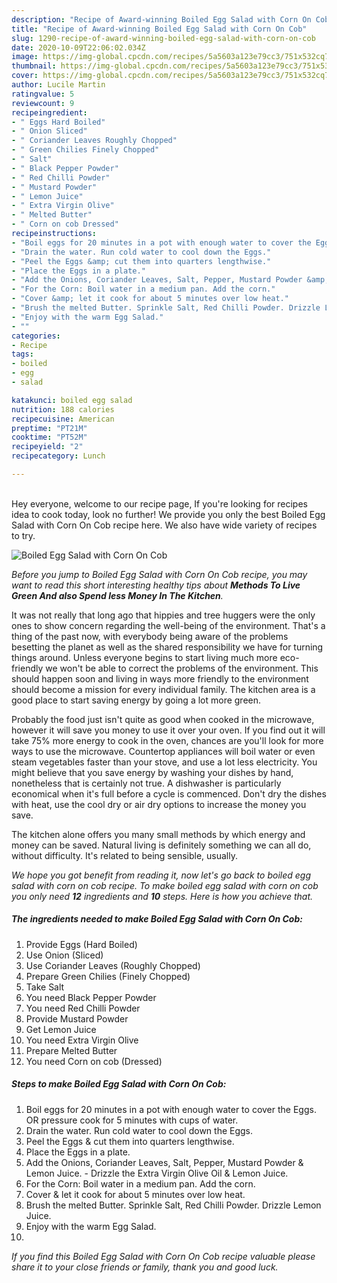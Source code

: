 ```yaml
---
description: "Recipe of Award-winning Boiled Egg Salad with Corn On Cob"
title: "Recipe of Award-winning Boiled Egg Salad with Corn On Cob"
slug: 1290-recipe-of-award-winning-boiled-egg-salad-with-corn-on-cob
date: 2020-10-09T22:06:02.034Z
image: https://img-global.cpcdn.com/recipes/5a5603a123e79cc3/751x532cq70/boiled-egg-salad-with-corn-on-cob-recipe-main-photo.jpg
thumbnail: https://img-global.cpcdn.com/recipes/5a5603a123e79cc3/751x532cq70/boiled-egg-salad-with-corn-on-cob-recipe-main-photo.jpg
cover: https://img-global.cpcdn.com/recipes/5a5603a123e79cc3/751x532cq70/boiled-egg-salad-with-corn-on-cob-recipe-main-photo.jpg
author: Lucile Martin
ratingvalue: 5
reviewcount: 9
recipeingredient:
- " Eggs Hard Boiled"
- " Onion Sliced"
- " Coriander Leaves Roughly Chopped"
- " Green Chilies Finely Chopped"
- " Salt"
- " Black Pepper Powder"
- " Red Chilli Powder"
- " Mustard Powder"
- " Lemon Juice"
- " Extra Virgin Olive"
- " Melted Butter"
- " Corn on cob Dressed"
recipeinstructions:
- "Boil eggs for 20 minutes in a pot with enough water to cover the Eggs. OR pressure cook for 5 minutes with cups of water."
- "Drain the water. Run cold water to cool down the Eggs."
- "Peel the Eggs &amp; cut them into quarters lengthwise."
- "Place the Eggs in a plate."
- "Add the Onions, Coriander Leaves, Salt, Pepper, Mustard Powder &amp; Lemon Juice.  Drizzle the Extra Virgin Olive Oil &amp; Lemon Juice."
- "For the Corn: Boil water in a medium pan. Add the corn."
- "Cover &amp; let it cook for about 5 minutes over low heat."
- "Brush the melted Butter. Sprinkle Salt, Red Chilli Powder. Drizzle Lemon Juice."
- "Enjoy with the warm Egg Salad."
- ""
categories:
- Recipe
tags:
- boiled
- egg
- salad

katakunci: boiled egg salad 
nutrition: 188 calories
recipecuisine: American
preptime: "PT21M"
cooktime: "PT52M"
recipeyield: "2"
recipecategory: Lunch

---
```

<br>
Hey everyone, welcome to our recipe page, If you're looking for recipes idea to cook today, look no further! We provide you only the best Boiled Egg Salad with Corn On Cob recipe here. We also have wide variety of recipes to try.
<br>


![Boiled Egg Salad with Corn On Cob](https://img-global.cpcdn.com/recipes/5a5603a123e79cc3/751x532cq70/boiled-egg-salad-with-corn-on-cob-recipe-main-photo.jpg)

<i>Before you jump to Boiled Egg Salad with Corn On Cob recipe, you may want to read this short interesting healthy tips about 
<strong>Methods To Live Green And also Spend less Money In The Kitchen</strong>.</i>
</br>

It was not really that long ago that hippies and tree huggers were the only ones to show concern regarding the well-being of the environment. That's a thing of the past now, with everybody being aware of the problems besetting the planet as well as the shared responsibility we have for turning things around. Unless everyone begins to start living much more eco-friendly we won't be able to correct the problems of the environment. This should happen soon and living in ways more friendly to the environment should become a mission for every individual family. The kitchen area is a good place to start saving energy by going a lot more green.

Probably the food just isn't quite as good when cooked in the microwave, however it will save you money to use it over your oven. If you find out it will take 75% more energy to cook in the oven, chances are you'll look for more ways to use the microwave. Countertop appliances will boil water or even steam vegetables faster than your stove, and use a lot less electricity. You might believe that you save energy by washing your dishes by hand, nonetheless that is certainly not true. A dishwasher is particularly economical when it's full before a cycle is commenced. Don't dry the dishes with heat, use the cool dry or air dry options to increase the money you save.

The kitchen alone offers you many small methods by which energy and money can be saved. Natural living is definitely something we can all do, without difficulty. It's related to being sensible, usually.


<i>We hope you got benefit from reading it, now let's go back to boiled egg salad with corn on cob recipe. To make boiled egg salad with corn on cob you only need <strong>12</strong> ingredients and <strong>10</strong> steps. Here is how you achieve that.
</i>

##### The ingredients needed to make Boiled Egg Salad with Corn On Cob:

1. Provide  Eggs (Hard Boiled)
1. Use  Onion (Sliced)
1. Use  Coriander Leaves (Roughly Chopped)
1. Prepare  Green Chilies (Finely Chopped)
1. Take  Salt
1. You need  Black Pepper Powder
1. You need  Red Chilli Powder
1. Provide  Mustard Powder
1. Get  Lemon Juice
1. You need  Extra Virgin Olive
1. Prepare  Melted Butter
1. You need  Corn on cob (Dressed)


##### Steps to make Boiled Egg Salad with Corn On Cob:

1. Boil eggs for 20 minutes in a pot with enough water to cover the Eggs. OR pressure cook for 5 minutes with cups of water.
1. Drain the water. Run cold water to cool down the Eggs.
1. Peel the Eggs &amp; cut them into quarters lengthwise.
1. Place the Eggs in a plate.
1. Add the Onions, Coriander Leaves, Salt, Pepper, Mustard Powder &amp; Lemon Juice.  - Drizzle the Extra Virgin Olive Oil &amp; Lemon Juice.
1. For the Corn: Boil water in a medium pan. Add the corn.
1. Cover &amp; let it cook for about 5 minutes over low heat.
1. Brush the melted Butter. Sprinkle Salt, Red Chilli Powder. Drizzle Lemon Juice.
1. Enjoy with the warm Egg Salad.
1. 


<i>If you find this Boiled Egg Salad with Corn On Cob recipe valuable please share it to your close friends or family, thank you and good luck.</i>
